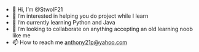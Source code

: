 - 👋 Hi, I’m @StwolF21
- 👀 I’m interested in helping you do project while I learn
- 🌱 I’m currently learning Python and Java
- 💞️ I’m looking to collaborate on anything accepting an old learning noob like me
- 📫 How to reach me anthony21p@yahoo.com

<!---
StwolF21/StwolF21 is a ✨ special ✨ repository because its `README.md` (this file) appears on your GitHub profile.
You can click the Preview link to take a look at your changes.
--->
